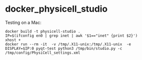 # docker_physicell_studio

Testing on a Mac:
```
docker build -t physicell-studio .
IP=$(ifconfig en0 | grep inet | awk '$1=="inet" {print $2}')
xhost +
docker run --rm -it  -v /tmp/.X11-unix:/tmp/.X11-unix  -e DISPLAY=$IP:0 pyqt-test python3 /tmp/bin/studio.py -c /tmp/config/PhysiCell_settings.xml
```
